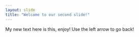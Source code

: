 ```yaml
---
layout: slide
title: "Welcome to our second slide!"
---
```

My new text here is this, enjoy!
Use the left arrow to go back!
